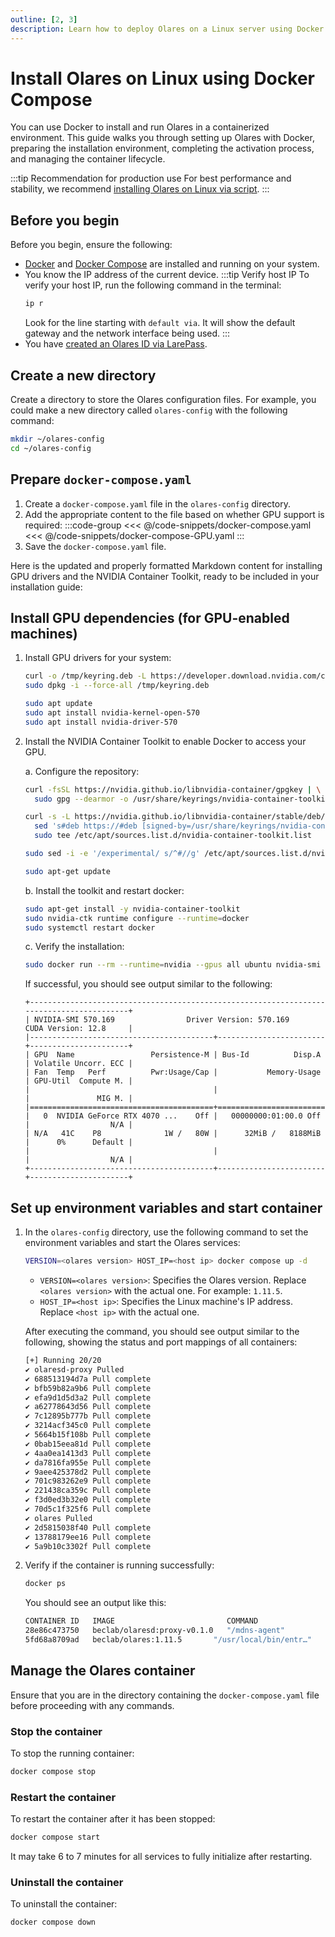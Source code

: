 ```yaml
---
outline: [2, 3]
description: Learn how to deploy Olares on a Linux server using Docker Compose. This step-by-step guide covers system requirements, configuration, installation, activation, and container management.
---
```

# Install Olares on Linux using Docker Compose
You can use Docker to install and run Olares in a containerized environment. This guide walks you through setting up Olares with Docker, preparing the installation environment, completing the activation process, and managing the container lifecycle.

:::tip Recommendation for production use
For best performance and stability, we recommend [installing Olares on Linux via script](/manual/get-started/install-olares.md).
:::

<!--@include: ./reusables.md{52,65}-->

## Before you begin
Before you begin, ensure the following:
- [Docker](https://docs.docker.com/engine/install/) and [Docker Compose](https://docs.docker.com/compose/install/) are installed and running on your system.
- You know the IP address of the current device.
  :::tip Verify host IP
  To verify your host IP, run the following command in the terminal:
  ```bash
  ip r
  ```
  Look for the line starting with `default via`. It will show the default gateway and the network interface being used.
  :::
- You have [created an Olares ID via LarePass](/manual/get-started/create-olares-id.md).

## Create a new directory
Create a directory to store the Olares configuration files. For example, you could make a new directory called `olares-config` with the following command:

```bash
mkdir ~/olares-config
cd ~/olares-config
```
## Prepare `docker-compose.yaml`
1. Create a `docker-compose.yaml` file in the `olares-config` directory.
2. Add the appropriate content to the file based on whether GPU support is required:
   :::code-group
   <<< @/code-snippets/docker-compose.yaml
   <<< @/code-snippets/docker-compose-GPU.yaml
   :::
3. Save the `docker-compose.yaml` file.

Here is the updated and properly formatted Markdown content for installing GPU drivers and the NVIDIA Container Toolkit, ready to be included in your installation guide:


## Install GPU dependencies (for GPU-enabled machines)

1. Install GPU drivers for your system:

    ```bash
    curl -o /tmp/keyring.deb -L https://developer.download.nvidia.com/compute/cuda/repos/ubuntu2204/x86_64/cuda-keyring_1.1-1_all.deb && \
    sudo dpkg -i --force-all /tmp/keyring.deb
    
    sudo apt update
    sudo apt install nvidia-kernel-open-570
    sudo apt install nvidia-driver-570
    ````

2. Install the NVIDIA Container Toolkit to enable Docker to access your GPU. 
     
     a. Configure the repository:

    ```bash
    curl -fsSL https://nvidia.github.io/libnvidia-container/gpgkey | \
      sudo gpg --dearmor -o /usr/share/keyrings/nvidia-container-toolkit-keyring.gpg
    
    curl -s -L https://nvidia.github.io/libnvidia-container/stable/deb/nvidia-container-toolkit.list | \
      sed 's#deb https://#deb [signed-by=/usr/share/keyrings/nvidia-container-toolkit-keyring.gpg] https://#g' | \
      sudo tee /etc/apt/sources.list.d/nvidia-container-toolkit.list
    
    sudo sed -i -e '/experimental/ s/^#//g' /etc/apt/sources.list.d/nvidia-container-toolkit.list
    
    sudo apt-get update
    ```

      b. Install the toolkit and restart docker:

   ```bash
   sudo apt-get install -y nvidia-container-toolkit
   sudo nvidia-ctk runtime configure --runtime=docker
   sudo systemctl restart docker
   ```

      c. Verify the installation:

   ```bash
   sudo docker run --rm --runtime=nvidia --gpus all ubuntu nvidia-smi
   ```

    If successful, you should see output similar to the following:

    ```
    +-----------------------------------------------------------------------------------------+
    | NVIDIA-SMI 570.169                Driver Version: 570.169        CUDA Version: 12.8     |
    |-----------------------------------------+------------------------+----------------------+
    | GPU  Name                 Persistence-M | Bus-Id          Disp.A | Volatile Uncorr. ECC |
    | Fan  Temp   Perf          Pwr:Usage/Cap |           Memory-Usage | GPU-Util  Compute M. |
    |                                         |                        |               MIG M. |
    |=========================================+========================+======================|
    |   0  NVIDIA GeForce RTX 4070 ...    Off |   00000000:01:00.0 Off |                  N/A |
    | N/A   41C    P8              1W /   80W |      32MiB /   8188MiB |      0%      Default |
    |                                         |                        |                  N/A |
    +-----------------------------------------+------------------------+----------------------+
    ```


## Set up environment variables and start container

1. In the `olares-config` directory, use the following command to set the environment variables and start the Olares services:

   ```bash [With Docker Compose Plugin]
   VERSION=<olares version> HOST_IP=<host ip> docker compose up -d
   ```
   - `VERSION=<olares version>`: Specifies the Olares version. Replace `<olares version>` with the actual one. For example: `1.11.5`.
   - `HOST_IP=<host ip>`: Specifies the Linux machine's IP address. Replace `<host ip>` with the actual one.
   
   After executing the command, you should see output similar to the following, showing the status and port mappings of all containers:
    ```bash
   [+] Running 20/20
   ✔ olaresd-proxy Pulled                                                                           67.8s
   ✔ 688513194d7a Pull complete                                                                    6.8s
   ✔ bfb59b82a9b6 Pull complete                                                                    6.9s
   ✔ efa9d1d5d3a2 Pull complete                                                                    9.5s
   ✔ a62778643d56 Pull complete                                                                    9.6s
   ✔ 7c12895b777b Pull complete                                                                    9.6s
   ✔ 3214acf345c0 Pull complete                                                                   13.6s
   ✔ 5664b15f108b Pull complete                                                                   14.1s
   ✔ 0bab15eea81d Pull complete                                                                   14.2s
   ✔ 4aa0ea1413d3 Pull complete                                                                   15.0s
   ✔ da7816fa955e Pull complete                                                                   15.1s
   ✔ 9aee425378d2 Pull complete                                                                   15.1s
   ✔ 701c983262e9 Pull complete                                                                   36.2s
   ✔ 221438ca359c Pull complete                                                                   36.3s
   ✔ f3d0ed3b32e0 Pull complete                                                                   36.4s
   ✔ 70d5c1f325f6 Pull complete                                                                   43.2s
   ✔ olares Pulled                                                                                5863.6s
   ✔ 2d5815038f40 Pull complete                                                                 5759.0s
   ✔ 13788179ee16 Pull complete                                                                 5831.6s
   ✔ 5a9b10c3302f Pull complete                                                                 5831.7s
    ```

2. Verify if the container is running successfully:
   ```bash
   docker ps
   ```
   You should see an output like this:
   ```bash
   CONTAINER ID   IMAGE                         COMMAND                  CREATED              STATUS              PORTS                   NAMES
   28e86c473750   beclab/olaresd:proxy-v0.1.0   "/mdns-agent"            About a minute ago   Up About a minute                           olares-olaresd-proxy-1
   5fd68a8709ad   beclab/olares:1.11.5       "/usr/local/bin/entr…"   2 minutes ago        Up About a minute   0.0.0.0:80->80/tcp...   olares-olares-1
   ```

<!--@include: ./install-and-activate-olares.md-->

## Manage the Olares container
Ensure that you are in the directory containing the `docker-compose.yaml` file before proceeding with any commands.
### Stop the container
To stop the running container:
```bash
docker compose stop
```

### Restart the container
To restart the container after it has been stopped:
```bash
docker compose start
```
It may take 6 to 7 minutes for all services to fully initialize after restarting.

### Uninstall the container
To uninstall the container:
```bash
docker compose down
```

<!--@include: ./reusables.md{39,43}-->
   
   

